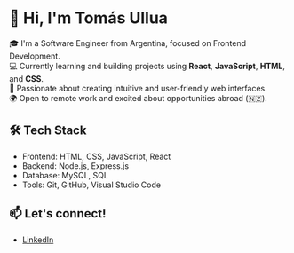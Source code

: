 # 👋 Hi, I'm Tomás Ullua

🎓 I'm a Software Engineer from Argentina, focused on Frontend Development.  
💻 Currently learning and building projects using **React**, **JavaScript**, **HTML**, and **CSS**.  
🌱 Passionate about creating intuitive and user-friendly web interfaces.  
🌍 Open to remote work and excited about opportunities abroad (🇳🇿).  

## 🛠️ Tech Stack
- Frontend: HTML, CSS, JavaScript, React
- Backend: Node.js, Express.js
- Database: MySQL, SQL
- Tools: Git, GitHub, Visual Studio Code

## 📫 Let's connect!
- [LinkedIn](https://linkedin.com/in/tomasullua)

